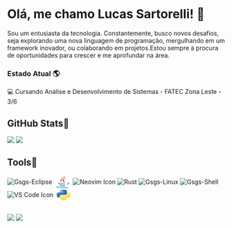 <!--
**VonLanplace/VonLanplace** is a ✨ _special_ ✨ repository because its `README.md` (this file) appears on your GitHub profile.

Here are some ideas to get you started:

- 🔭 I’m currently working on ...
- 🌱 I’m currently learning ...
- 👯 I’m looking to collaborate on ...
- 🤔 I’m looking for help with ...
- 💬 Ask me about ...
- 📫 How to reach me: ...
- 😄 Pronouns: ...
- ⚡ Fun fact: ...
-->
# Olá, me chamo Lucas Sartorelli! 👋

Sou um entusiasta da tecnologia. Constantemente, busco novos desafios, seja explorando uma nova linguagem de programação, mergulhando em um framework inovador, ou colaborando em projetos.Estou sempre à procura de oportunidades para crescer e me aprofundar na área.

### Estado Atual :earth_americas:
💻 Cursando Análise e Desenvolvimento de Sistemas - FATEC Zona Leste - 3/6

## GitHub Stats💫

<div>
   <img height="180em" src="https://github-readme-stats.vercel.app/api?username=VonLanplace&show_icons=true&theme=dracula">
   <img height="180em" src="https://github-readme-stats.vercel.app/api/top-langs/?username=VonLanplace&show_icons=true&theme=dracula&layout=compact">
</div>

## Tools🔨

<div style="display: inline_block">
   <img align="center" alt="Gsgs-Eclipse" height="30" width="40" src="https://cdn.jsdelivr.net/gh/devicons/devicon/icons/eclipse/eclipse-plain.svg">
   <img align="center" alt="Gsgs-Java" height="30" width="40" src="https://raw.githubusercontent.com/devicons/devicon/master/icons/java/java-original.svg">
   <img align="center" alt="Neovim Icon" height="30" width="40" src="https://cdn.jsdelivr.net/gh/devicons/devicon/icons/neovim/neovim-original.svg">
   <img align="center" alt="Rust" height="30" width="40" src="https://cdn.jsdelivr.net/gh/devicons/devicon/icons/rust/rust-original.svg">
   <img align="center" alt="Gsgs-Linux" height="30" width="40" src="https://cdn.jsdelivr.net/gh/devicons/devicon/icons/linux/linux-original.svg">
   <img align="center" alt="Gsgs-Shell" height="30" width="40" src="https://cdn.jsdelivr.net/gh/devicons/devicon/icons/bash/bash-original.svg">
   <img align="center" alt="VS Code Icon" height="30" width="40" src="https://cdn.jsdelivr.net/gh/devicons/devicon/icons/vscode/vscode-original.svg">
   <img align="center" alt="Gsgs-Python" height="30" width="40" 
src="https://raw.githubusercontent.com/devicons/devicon/master/icons/python/python-original.svg">

<!--
## Estudos :mortar_board:
-->

##

<div>
  <a href = "mailto:lucaspmsartorelli@gmail.com"><img src="https://img.shields.io/badge/-Gmail-%23333?style=for-the-badge&logo=gmail&logoColor=white" target="_blank"></a>
  <a href="https://www.linkedin.com/in/lucas-p-m-sartorelli/" target="_blank"><img src="https://img.shields.io/badge/-LinkedIn-%230077B5?style=for-the-badge&logo=linkedin&logoColor=white" target="_blank"></a>
</div>
